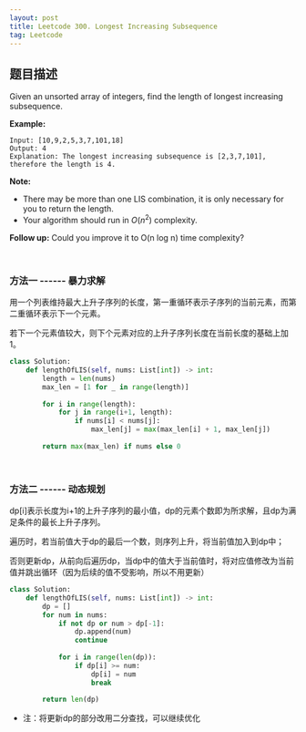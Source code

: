 ```yaml
---
layout: post
title: Leetcode 300. Longest Increasing Subsequence
tag: Leetcode
---
```

## 题目描述
Given an unsorted array of integers, find the length of longest increasing subsequence.

__Example:__
```
Input: [10,9,2,5,3,7,101,18]
Output: 4 
Explanation: The longest increasing subsequence is [2,3,7,101], therefore the length is 4. 
```
__Note:__
* There may be more than one LIS combination, it is only necessary for you to return the length.
* Your algorithm should run in $O(n^2)$ complexity.

__Follow up:__  Could you improve it to O(n log n) time complexity?

&nbsp;

### 方法一 ------ 暴力求解

用一个列表维持最大上升子序列的长度，第一重循环表示子序列的当前元素，而第二重循环表示下一个元素。

若下一个元素值较大，则下个元素对应的上升子序列长度在当前长度的基础上加1。

```python
class Solution:
    def lengthOfLIS(self, nums: List[int]) -> int:
        length = len(nums)
        max_len = [1 for _ in range(length)]
        
        for i in range(length):
            for j in range(i+1, length):
                if nums[i] < nums[j]:
                    max_len[j] = max(max_len[i] + 1, max_len[j])
                    
        return max(max_len) if nums else 0
```

&nbsp;

### 方法二 ------ 动态规划
dp[i]表示长度为i+1的上升子序列的最小值，dp的元素个数即为所求解，且dp为满足条件的最长上升子序列。

遍历时，若当前值大于dp的最后一个数，则序列上升，将当前值加入到dp中；

否则更新dp，从前向后遍历dp，当dp中的值大于当前值时，将对应值修改为当前值并跳出循环（因为后续的值不受影响，所以不用更新）

```python
class Solution:
    def lengthOfLIS(self, nums: List[int]) -> int:
        dp = []
        for num in nums:
            if not dp or num > dp[-1]:
                dp.append(num)
                continue
                
            for i in range(len(dp)):
                if dp[i] >= num:
                    dp[i] = num
                    break
            
        return len(dp)
```

* 注：将更新dp的部分改用二分查找，可以继续优化